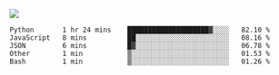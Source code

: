 

<!--
**cwzsquare/cwzsquare** is a ✨ _special_ ✨ repository because its `README.md` (this file) appears on your GitHub profile.

Here are some ideas to get you started:

- 🔭 I’m currently working on ...
- 🌱 I’m currently learning ...
- 👯 I’m looking to collaborate on ...
- 🤔 I’m looking for help with ...
- 💬 Ask me about ...
- 📫 How to reach me: ...
- 😄 Pronouns: ...
- ⚡ Fun fact: ...
-->
![](https://github-readme-stats.vercel.app/api?username=cwzsquare)



<!--START_SECTION:waka-->
```text
Python       1 hr 24 mins    ████████████████████▓░░░░   82.10 % 
JavaScript   8 mins          ██░░░░░░░░░░░░░░░░░░░░░░░   08.16 % 
JSON         6 mins          █▓░░░░░░░░░░░░░░░░░░░░░░░   06.78 % 
Other        1 min           ▒░░░░░░░░░░░░░░░░░░░░░░░░   01.53 % 
Bash         1 min           ▒░░░░░░░░░░░░░░░░░░░░░░░░   01.26 % 
```
<!--END_SECTION:waka-->
